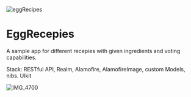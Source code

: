 ![eggRecipes](https://github.com/Reza-Abdolahi/EggRecepies/assets/36269246/baab837f-4677-4190-88d1-dd878d4bcd0e)

# EggRecepies

A sample app for different recepies with given ingredients and voting capabilities. 

Stack:
RESTful API, Realm, Alamofire, AlamofireImage, custom Models, nibs. UIkit

![IMG_4700](https://github.com/Reza-Abdolahi/EggRecepies/assets/36269246/11b30b5f-20a5-4db2-9c24-a6f66ef601f7)

